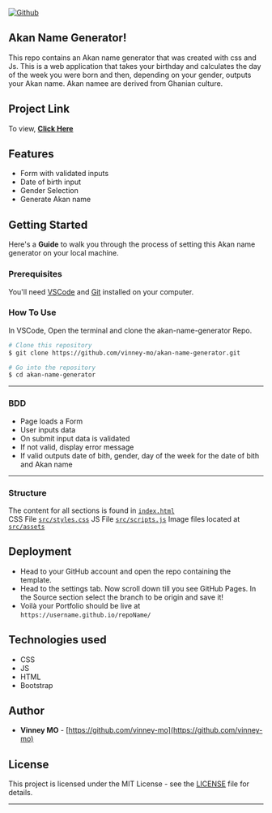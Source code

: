 [![Github](https://img.shields.io/github/license/anilseervi/DevFolio?color=%2312c2e9&logo=github&style=for-the-badge)](https://github.com/vinney-mo/akan-name-generator/blob/main/LICENSE.md)

## Akan Name Generator!

This repo contains an Akan name generator that was created with css and Js. This is a web application that takes your birthday and calculates the day of the week you were born and then, depending on your gender, outputs your Akan name. Akan namee are derived from Ghanian culture.

## Project Link

To view, **[Click Here](https://vinney-mo.github.io/akan-name-generator/)**

## Features

- Form with validated inputs
- Date of birth input
- Gender Selection
- Generate Akan name

## Getting Started

Here's a **Guide** to walk you through the process of setting this Akan name generator on your local machine.

### Prerequisites

You'll need [VSCode](https://code.visualstudio.com/) and [Git](https://git-scm.com/) installed on your computer.

### How To Use

In VSCode, Open the terminal and clone the akan-name-generator Repo.

```bash
# Clone this repository
$ git clone https://github.com/vinney-mo/akan-name-generator.git

# Go into the repository
$ cd akan-name-generator
```
---
### BDD

- Page loads a Form
- User inputs data
- On submit input data is validated
- If not valid, display error message
- If valid outputs date of bith, gender, day of the week for the date of bith and Akan name

---

### Structure

The content for all sections is found in [`index.html`](./index.html)\
CSS File [`src/styles.css`](src/styles.css)
JS File [`src/scripts.js`](src/scripts.js)
Image files located at [`src/assets`](src/assets)

## Deployment

- Head to your GitHub account and open the repo containing the template.
- Head to the settings tab. Now scroll down till you see GitHub Pages. In the Source section select the branch to be origin and save it!
- Voilà your Portfolio should be live at `https://username.github.io/repoName/`

## Technologies used

- CSS
- JS
- HTML
- Bootstrap

## Author

- **Vinney MO** - [https://github.com/vinney-mo](https://github.com/vinney-mo)

## License

This project is licensed under the MIT License - see the [LICENSE](LICENSE.md) file for details.

---
